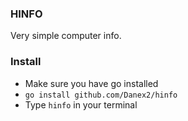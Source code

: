 ### HINFO

Very simple computer info.

### Install

- Make sure you have go installed
- `go install github.com/Danex2/hinfo`
- Type `hinfo` in your terminal
